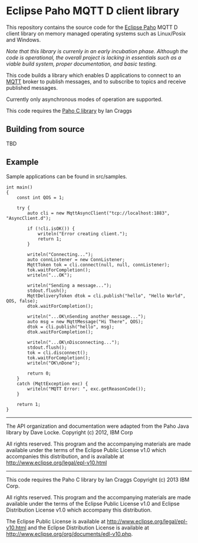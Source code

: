 # Eclipse Paho MQTT D client library

This repository contains the source code for the [Eclipse Paho](http://eclipse.org/paho) MQTT D client library on memory managed operating systems such as Linux/Posix and Windows.

*Note that this library is currenly in an early incubation phase. Although the code is operational, the overall project is lacking in essentials such as a viable build system, proper documentation, and basic testing.*

This code builds a library which enables D applications to connect to an [MQTT](http://mqtt.org) broker to publish messages, and to subscribe to topics and receive published messages.

Currently only asynchronous modes of operation are supported.

This code requires the [Paho C library](https://github.com/eclipse/paho.mqtt.c) by Ian Craggs

## Building from source

TBD

## Example

Sample applications can be found in src/samples.

```
int main()
{
	const int QOS = 1;

	try {
		auto cli = new MqttAsyncClient("tcp://localhost:1883", "AsyncClient.d");

		if (!cli.isOK()) {
			writeln("Error creating client.");
			return 1;
		}

		writeln("Connecting...");
		auto connListener = new ConnListener;
		MqttToken tok = cli.connect(null, null, connListener);
		tok.waitForCompletion();
		writeln("...OK");

		writeln("Sending a message...");
		stdout.flush();
		MqttDeliveryToken dtok = cli.publish("hello", "Hello World", QOS, false);
		dtok.waitForCompletion();

		writeln("...OK\nSending another message...");
		auto msg = new MqttMessage("Hi There", QOS);
		dtok = cli.publish("hello", msg);
		dtok.waitForCompletion();

		writeln("...OK\nDisconnecting...");
		stdout.flush();
		tok = cli.disconnect();
		tok.waitForCompletion();
		writeln("OK\nDone");

		return 0;
	}
	catch (MqttException exc) {
		writeln("MQTT Error: ", exc.getReasonCode());
	}

	return 1;
}
```

-----------

The API organization and documentation were adapted from the Paho Java library
by Dave Locke.
Copyright (c) 2012, IBM Corp

 All rights reserved. This program and the accompanying materials
 are made available under the terms of the Eclipse Public License v1.0
 which accompanies this distribution, and is available at
 http://www.eclipse.org/legal/epl-v10.html

-----------

This code requires the Paho C library by Ian Craggs
Copyright (c) 2013 IBM Corp.

 All rights reserved. This program and the accompanying materials
 are made available under the terms of the Eclipse Public License v1.0
 and Eclipse Distribution License v1.0 which accompany this distribution. 

 The Eclipse Public License is available at 
    http://www.eclipse.org/legal/epl-v10.html
 and the Eclipse Distribution License is available at 
   http://www.eclipse.org/org/documents/edl-v10.php.

